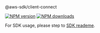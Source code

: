 @aws-sdk/client-connect

[![NPM version](https://img.shields.io/npm/v/@aws-sdk/client-connect/beta.svg)](https://www.npmjs.com/package/@aws-sdk/client-connect)
[![NPM downloads](https://img.shields.io/npm/dm/@aws-sdk/client-connect.svg)](https://www.npmjs.com/package/@aws-sdk/client-connect)

For SDK usage, please step to [SDK reademe](https://github.com/aws/aws-sdk-js-v3).
